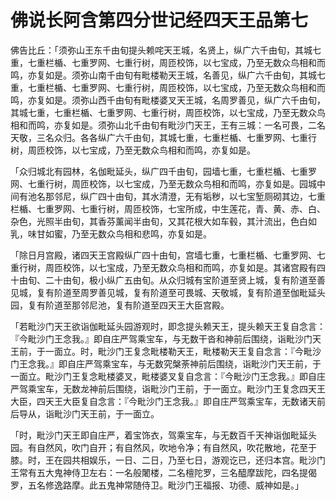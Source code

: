 # 佛说长阿含第四分世记经四天王品第七

佛告比丘：「须弥山王东千由旬提头赖咤天王城，名贤上，纵广六千由旬，其城七重，七重栏楯、七重罗网、七重行树，周匝校饰，以七宝成，乃至无数众鸟相和而鸣，亦复如是。须弥山南千由旬有毗楼勒天王城，名善见，纵广六千由旬，其城七重，七重栏楯、七重罗网、七重行树，周匝校饰，以七宝成，乃至无数众鸟相和而鸣，亦复如是。须弥山西千由旬有毗楼婆叉天王城，名周罗善见，纵广六千由旬，其城七重，七重栏楯、七重罗网、七重行树，周匝校饰，以七宝成，乃至无数众鸟相和而鸣，亦复如是。须弥山北千由旬有毗沙门天王，王有三城：一名可畏，二名天敬，三名众归。各各纵广六千由旬，其城七重，七重栏楯、七重罗网、七重行树，周匝校饰，以七宝成，乃至无数众鸟相和而鸣，亦复如是。

「众归城北有园林，名伽毗延头，纵广四千由旬，园墙七重，七重栏楯、七重罗网、七重行树，周匝校饰，以七宝成，乃至无数众鸟相和而鸣，亦复如是。园城中间有池名那邻尼，纵广四十由旬，其水清澄，无有垢秽，以七宝堑厕砌其边，七重栏楯、七重罗网、七重行树，周匝校饰，七宝所成，中生莲花，青、黄、赤、白、杂色，光照半由旬，其香芬薰闻半由旬，又其花根大如车毂，其汁流出，色白如乳，味甘如蜜，乃至无数众鸟相和悲鸣，亦复如是。

「除日月宫殿，诸四天王宫殿纵广四十由旬，宫墙七重，七重栏楯、七重罗网、七重行树，周匝校饰，以七宝成，乃至无数众鸟相和而鸣，亦复如是。其诸宫殿有四十由旬、二十由旬，极小纵广五由旬。从众归城有宝阶道至贤上城，复有阶道至善见城，复有阶道至周罗善见城，复有阶道至可畏城、天敬城，复有阶道至伽毗延头园，复有阶道至那邻尼池，复有阶道至四天王大臣宫殿。

「若毗沙门天王欲诣伽毗延头园游观时，即念提头赖天王，提头赖天王复自念言：『今毗沙门王念我。』即自庄严驾乘宝车，与无数干沓和神前后围绕，诣毗沙门天王前，于一面立。时，毗沙门王复念毗楼勒天王，毗楼勒天王复自念言：『今毗沙门王念我。』即自庄严驾乘宝车，与无数究槃荼神前后围绕，诣毗沙门天王前，于一面立。毗沙门王复念毗楼婆叉，毗楼婆叉复自念言：『今毗沙门王念我。』即自庄严驾乘宝车，无数龙神前后围绕，诣毗沙门王前，于一面立。毗沙门王复念四天王大臣，四天王大臣复自念言：『今毗沙门王念我。』即自庄严驾乘宝车，无数诸天前后导从，诣毗沙门天王前，于一面立。

「时，毗沙门天王即自庄严，着宝饰衣，驾乘宝车，与无数百千天神诣伽毗延头园。有自然风，吹门自开；有自然风，吹地令净；有自然风，吹花散地，花至于膝。时，王在园共相娱乐，一日、二日，乃至七日，游观讫已，还归本宫。毗沙门王常有五大鬼神侍卫左右：一名般闍楼，二名檀陀罗，三名醯摩跋陀，四名提偈罗，五名修逸路摩。此五鬼神常随侍卫。毗沙门王福报、功德、威神如是。」
